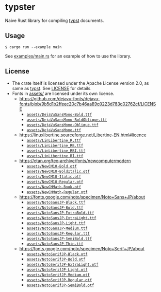 # typster

Naive Rust library for compiling [typst](https://typst.app/) documents.

## Usage

```console
$ cargo run --example main
```

See [examples/main.rs](examples/main.rs) for an example of how to use the library.

## License

- The crate itself is licensed under the Apache License version 2.0, as same as [typst](https://github.com/typst/typst/). See [LICENSE](LICENSE) for details.
- Fonts in [assets/](assets) are licensed under its own license.
    - https://github.com/dejavu-fonts/dejavu-fonts/blob/9b5d1b2ffeec20c7b46aa89c0223d783c02762cf/LICENSE
        - [`assets/DejaVuSansMono-Bold.ttf`](assets/DejaVuSansMono-Bold.ttf)
        - [`assets/DejaVuSansMono-BoldOblique.ttf`](assets/DejaVuSansMono-BoldOblique.ttf)
        - [`assets/DejaVuSansMono-Oblique.ttf`](assets/DejaVuSansMono-Oblique.ttf)
        - [`assets/DejaVuSansMono.ttf`](assets/DejaVuSansMono.ttf)
    - https://linuxlibertine.sourceforge.net/Libertine-EN.html#licence
        - [`assets/LinLibertine_R.ttf`](assets/LinLibertine_R.ttf)
        - [`assets/LinLibertine_RB.ttf`](assets/LinLibertine_RB.ttf)
        - [`assets/LinLibertine_RBI.ttf`](assets/LinLibertine_RBI.ttf)
        - [`assets/LinLibertine_RI.ttf`](assets/LinLibertine_RI.ttf)
    - https://ctan.org/tex-archive/fonts/newcomputermodern
        - [`assets/NewCM10-Bold.otf`](assets/NewCM10-Bold.otf)
        - [`assets/NewCM10-BoldItalic.otf`](assets/NewCM10-BoldItalic.otf)
        - [`assets/NewCM10-Italic.otf`](assets/NewCM10-Italic.otf)
        - [`assets/NewCM10-Regular.otf`](assets/NewCM10-Regular.otf)
        - [`assets/NewCMMath-Book.otf`](assets/NewCMMath-Book.otf)
        - [`assets/NewCMMath-Regular.otf`](assets/NewCMMath-Regular.otf)
    - https://fonts.google.com/noto/specimen/Noto+Sans+JP/about
        - [`assets/NotoSansJP-Black.ttf`](assets/NotoSansJP-Black.ttf)
        - [`assets/NotoSansJP-Bold.ttf`](assets/NotoSansJP-Bold.ttf)
        - [`assets/NotoSansJP-ExtraBold.ttf`](assets/NotoSansJP-ExtraBold.ttf)
        - [`assets/NotoSansJP-ExtraLight.ttf`](assets/NotoSansJP-ExtraLight.ttf)
        - [`assets/NotoSansJP-Light.ttf`](assets/NotoSansJP-Light.ttf)
        - [`assets/NotoSansJP-Medium.ttf`](assets/NotoSansJP-Medium.ttf)
        - [`assets/NotoSansJP-Regular.ttf`](assets/NotoSansJP-Regular.ttf)
        - [`assets/NotoSansJP-SemiBold.ttf`](assets/NotoSansJP-SemiBold.ttf)
        - [`assets/NotoSansJP-Thin.ttf`](assets/NotoSansJP-Thin.ttf)
    - https://fonts.google.com/noto/specimen/Noto+Serif+JP/about
        - [`assets/NotoSerifJP-Black.otf`](assets/NotoSerifJP-Black.otf)
        - [`assets/NotoSerifJP-Bold.otf`](assets/NotoSerifJP-Bold.otf)
        - [`assets/NotoSerifJP-ExtraLight.otf`](assets/NotoSerifJP-ExtraLight.otf)
        - [`assets/NotoSerifJP-Light.otf`](assets/NotoSerifJP-Light.otf)
        - [`assets/NotoSerifJP-Medium.otf`](assets/NotoSerifJP-Medium.otf)
        - [`assets/NotoSerifJP-Regular.otf`](assets/NotoSerifJP-Regular.otf)
        - [`assets/NotoSerifJP-SemiBold.otf`](assets/NotoSerifJP-SemiBold.otf)

